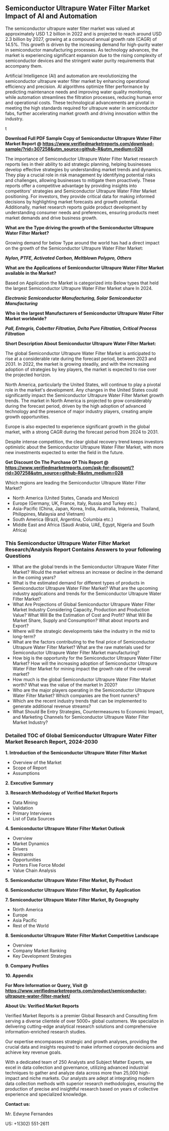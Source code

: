 <h2>Semiconductor Ultrapure Water Filter Market Impact of AI and Automation</h2><p>The semiconductor ultrapure water filter market was valued at approximately USD 1.2 billion in 2022 and is projected to reach around USD 2.3 billion by 2027, growing at a compound annual growth rate (CAGR) of 14.5%. This growth is driven by the increasing demand for high-purity water in semiconductor manufacturing processes. As technology advances, the market is experiencing significant expansion due to the rising complexity of semiconductor devices and the stringent water purity requirements that accompany them.</p><p>Artificial Intelligence (AI) and automation are revolutionizing the semiconductor ultrapure water filter market by enhancing operational efficiency and precision. AI algorithms optimize filter performance by predicting maintenance needs and improving water quality monitoring, while automation streamlines the filtration processes, reducing human error and operational costs. These technological advancements are pivotal in meeting the high standards required for ultrapure water in semiconductor fabs, further accelerating market growth and driving innovation within the industry.</p>t</p><p id="" class=""><strong>Download Full PDF Sample Copy of Semiconductor Ultrapure Water Filter Market Report @ <a href="https://www.verifiedmarketreports.com/download-sample/?rid=307258&utm_source=github-R&utm_medium=028" target="_blank">https://www.verifiedmarketreports.com/download-sample/?rid=307258&utm_source=github-R&utm_medium=028</a></strong></p><p>The importance of&nbsp;Semiconductor Ultrapure Water Filter Market research reports lies in their ability to aid strategic planning, helping businesses develop effective strategies by understanding market trends and dynamics. They play a crucial role in risk management by identifying potential risks and challenges, allowing businesses to mitigate them proactively. These reports offer a competitive advantage by providing insights into competitors' strategies and Semiconductor Ultrapure Water Filter Market positioning. For investors, they provide critical data for making informed decisions by highlighting market forecasts and growth potential. Additionally, market research reports guide product development by understanding consumer needs and preferences, ensuring products meet market demands and drive business growth.</p><p><strong>What are the&nbsp;Type driving the growth of the Semiconductor Ultrapure Water Filter Market?</strong></p><p id="" class="">Growing demand for below Type around the world has had a direct impact on the growth of the Semiconductor Ultrapure Water Filter Market:</p><em><strong>Nylon, PTFE, Activated Carbon, Meltblown Polypro, Others</strong></em></p><strong>What are the&nbsp;Applications&nbsp;of Semiconductor Ultrapure Water Filter Market available in the Market?</strong></p><p id="" class="">Based on Application the Market is categorized into Below types that held the largest Semiconductor Ultrapure Water Filter Market share In 2024.</p><em><strong>Electronic Semiconductor Manufacturing, Solar Semiconductor Manufacturing</strong></em></p><strong>Who is the largest Manufacturers of Semiconductor Ultrapure Water Filter Market worldwide?</strong></p><p><em><strong>Pall, Entegris, Cobetter Filtration, Delta Pure Filtration, Critical Process Filtration</strong></em></p><p id="" class=""><strong>Short Description About Semiconductor Ultrapure Water Filter Market:</strong></p><p>The global Semiconductor Ultrapure Water Filter Market is anticipated to rise at a considerable rate during the forecast period, between 2023 and 2031. In 2022, the market is growing steadily, and with the increasing adoption of strategies by key players, the market is expected to rise over the projected horizon.</p><p>North America, particularly the United States, will continue to play a pivotal role in the market's development. Any changes in the United States could significantly impact the Semiconductor Ultrapure Water Filter Market growth trends. The market in North America is projected to grow considerably during the forecast period, driven by the high adoption of advanced technology and the presence of major industry players, creating ample growth opportunities.</p><p>Europe is also expected to experience significant growth in the global market, with a strong CAGR during the forecast period from 2024 to 2031.</p><p>Despite intense competition, the clear global recovery trend keeps investors optimistic about the Semiconductor Ultrapure Water Filter Market, with more new investments expected to enter the field in the future.</p><p id="" class=""><strong>Get Discount On The Purchase Of This Report @ <a href="https://www.verifiedmarketreports.com/ask-for-discount/?rid=307258&utm_source=github-R&utm_medium=028" target="_blank">https://www.verifiedmarketreports.com/ask-for-discount/?rid=307258&utm_source=github-R&utm_medium=028</a></strong></p>Which regions are leading the Semiconductor Ultrapure Water Filter Market?</p><ul><li>North America (United States, Canada and Mexico)</li><li>Europe (Germany, UK, France, Italy, Russia and Turkey etc.)</li><li>Asia-Pacific (China, Japan, Korea, India, Australia, Indonesia, Thailand, Philippines, Malaysia and Vietnam)</li><li>South America (Brazil, Argentina, Columbia etc.)</li><li>Middle East and Africa (Saudi Arabia, UAE, Egypt, Nigeria and South Africa)</li></ul><h3 id="" class="">This Semiconductor Ultrapure Water Filter Market Research/Analysis Report Contains Answers to your following Questions</h3><ul><li>What are the global trends in the Semiconductor Ultrapure Water Filter Market? Would the market witness an increase or decline in the demand in the coming years?</li><li>What is the estimated demand for different types of products in Semiconductor Ultrapure Water Filter Market? What are the upcoming industry applications and trends for the Semiconductor Ultrapure Water Filter Market?</li><li>What Are Projections of Global Semiconductor Ultrapure Water Filter Market Industry Considering Capacity, Production and Production Value? What Will Be the Estimation of Cost and Profit? What Will Be Market Share, Supply and Consumption? What about imports and Export?</li><li>Where will the strategic developments take the industry in the mid to long-term?</li><li>What are the factors contributing to the final price of Semiconductor Ultrapure Water Filter Market? What are the raw materials used for Semiconductor Ultrapure Water Filter Market manufacturing?</li><li>How big is the opportunity for the Semiconductor Ultrapure Water Filter Market? How will the increasing adoption of Semiconductor Ultrapure Water Filter Market for mining impact the growth rate of the overall market?</li><li>How much is the global Semiconductor Ultrapure Water Filter Market worth? What was the value of the market In 2020?</li><li>Who are the major players operating in the Semiconductor Ultrapure Water Filter Market? Which companies are the front runners?</li><li>Which are the recent industry trends that can be implemented to generate additional revenue streams?</li><li>What Should Be Entry Strategies, Countermeasures to Economic Impact, and Marketing Channels for Semiconductor Ultrapure Water Filter Market Industry?</li></ul><h3 id="" class="">Detailed TOC of Global Semiconductor Ultrapure Water Filter Market Research Report, 2024-2030</h3><p id="" class=""><strong>1. Introduction of the Semiconductor Ultrapure Water Filter Market</strong></p><ul><li>Overview of the Market</li><li>Scope of Report</li><li>Assumptions</li></ul><p id="" class=""><strong>2. Executive Summary</strong></p><p id="" class=""><strong>3. Research Methodology of Verified Market Reports</strong></p><ul><li>Data Mining</li><li>Validation</li><li>Primary Interviews</li><li>List of Data Sources</li></ul><p id="" class=""><strong>4. Semiconductor Ultrapure Water Filter Market Outlook</strong></p><ul><li>Overview</li><li>Market Dynamics</li><li>Drivers</li><li>Restraints</li><li>Opportunities</li><li>Porters Five Force Model</li><li>Value Chain Analysis</li></ul><p id="" class=""><strong>5. Semiconductor Ultrapure Water Filter Market, By Product</strong></p><p id="" class=""><strong>6. Semiconductor Ultrapure Water Filter Market, By Application</strong></p><p id="" class=""><strong>7. Semiconductor Ultrapure Water Filter Market, By Geography</strong></p><ul><li>North America</li><li>Europe</li><li>Asia Pacific</li><li>Rest of the World</li></ul><p id="" class=""><strong>8. Semiconductor Ultrapure Water Filter Market Competitive Landscape</strong></p><ul><li>Overview</li><li>Company Market Ranking</li><li>Key Development Strategies</li></ul><p id="" class=""><strong>9. Company Profiles</strong></p><p id="" class=""><strong>10. Appendix</strong></p><p id="" class=""><strong>For More Information or Query, Visit @ <a href="https://www.verifiedmarketreports.com/product/semiconductor-ultrapure-water-filter-market/" target="_blank">https://www.verifiedmarketreports.com/product/semiconductor-ultrapure-water-filter-market/</a></strong></p><p id="" class=""><strong>About Us: Verified Market Reports</strong></p><p id="" class="">Verified Market Reports is a premier Global Research and Consulting firm serving a diverse clientele of over 5000+ global customers. We specialize in delivering cutting-edge analytical research solutions and comprehensive information-enriched research studies.</p><p id="" class="">Our expertise encompasses strategic and growth analyses, providing the crucial data and insights required to make informed corporate decisions and achieve key revenue goals.</p><p id="" class="">With a dedicated team of 250 Analysts and Subject Matter Experts, we excel in data collection and governance, utilizing advanced industrial techniques to gather and analyze data across more than 25,000 high-impact and niche markets. Our analysts are adept at integrating modern data collection methods with superior research methodologies, ensuring the production of precise and insightful research based on years of collective experience and specialized knowledge.</p><p id="" class=""><strong>Contact us:</strong></p><p id="" class="">Mr. Edwyne Fernandes</p><p id="" class="">US: +1(302) 551-2611</p>